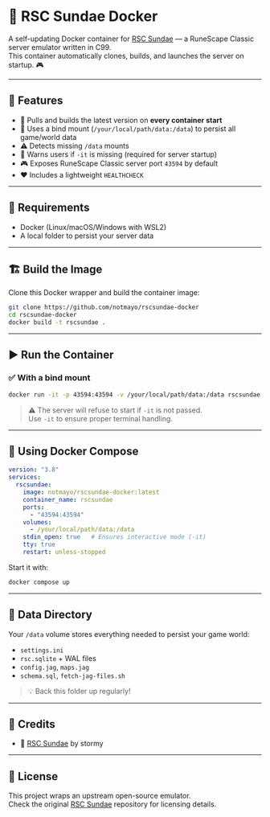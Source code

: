 # 🧁 RSC Sundae Docker

A self-updating Docker container for [RSC Sundae](https://git.sr.ht/~stormy/rscsundae) — a RuneScape Classic server emulator written in C99.  
This container automatically clones, builds, and launches the server on startup. 🎮

---

## 🚀 Features

- 🔁 Pulls and builds the latest version on **every container start**  
- 💾 Uses a bind mount (`/your/local/path/data:/data`) to persist all game/world data  
- ⚠️ Detects missing `/data` mounts  
- 🧠 Warns users if `-it` is missing (required for server startup)  
- 🎮 Exposes RuneScape Classic server port `43594` by default  
- ❤️ Includes a lightweight `HEALTHCHECK`  

---

## 🧰 Requirements

- Docker (Linux/macOS/Windows with WSL2)
- A local folder to persist your server data

---

## 🏗️ Build the Image

Clone this Docker wrapper and build the container image:

```bash
git clone https://github.com/notmayo/rscsundae-docker
cd rscsundae-docker
docker build -t rscsundae .
```

---

## ▶️ Run the Container

### ✅ With a bind mount

```bash
docker run -it -p 43594:43594 -v /your/local/path/data:/data rscsundae
```

> ⚠️ The server will refuse to start if `-it` is not passed.  
> Use `-it` to ensure proper terminal handling.

---

## 🔁 Using Docker Compose

```yaml
version: "3.8"
services:
  rscsundae:
    image: notmayo/rscsundae-docker:latest
    container_name: rscsundae
    ports:
      - "43594:43594"
    volumes:
      - /your/local/path/data:/data
    stdin_open: true   # Ensures interactive mode (-it)
    tty: true
    restart: unless-stopped
```

Start it with:

```bash
docker compose up
```

---

## 📂 Data Directory

Your `/data` volume stores everything needed to persist your game world:

- `settings.ini`
- `rsc.sqlite` + WAL files
- `config.jag`, `maps.jag`
- `schema.sql`, `fetch-jag-files.sh`

> 💡 Back this folder up regularly!

---

## 🧊 Credits

- 🍦 [RSC Sundae](https://git.sr.ht/~stormy/rscsundae) by stormy  

---

## 🧃 License

This project wraps an upstream open-source emulator.  
Check the original [RSC Sundae](https://git.sr.ht/~stormy/rscsundae) repository for licensing details.
